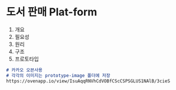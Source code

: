 # 도서 판매 Plat-form

1. 개요
2. 필요성
3. 원리
4. 구조
5. 프로토타입

```markdown
# 카카오 오븐사용
# 각각의 이미지는 prototype-image 폴더에 저장
https://ovenapp.io/view/IsuAqqRNVhCdVOBfCScCSPSGLUS1NAlB/3cieS
```

